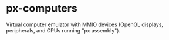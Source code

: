# px-computers
Virtual computer emulator with MMIO devices (OpenGL displays, peripherals, and CPUs running "px assembly").
